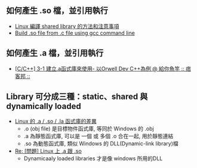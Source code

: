 
## 如何產生 .so 檔，並引用執行
- [Linux 編譯 shared library 的方法和注意事項](https://medium.com/fcamels-notes/_-cb35844ef331)
- [Build .so file from .c file using gcc command line](https://stackoverflow.com/questions/14884126/build-so-file-from-c-file-using-gcc-command-line)

## 如何產生 .a 檔，並引用執行
- [[C/C++] 3-1 建立.a函式庫來使用- 以Orwell Dev C++為例 @ 給你魚竿 :: 痞客邦 ::](https://rx1226.pixnet.net/blog/post/220107256)

## Library 可分成三種：static、shared 與 dynamically loaded
- [Linux 的 .a / .so / .la 函式庫的差異](https://blog.longwin.com.tw/2013/03/linux-a-so-la-library-diff-2013/)
  - .o (obj file) 是目標物件函式庫, 等同於 Windows 的 .obj
  - .a 為靜態函式庫, 可以是 一個 或 多個 .o 合在一起, 用於靜態連結
  - .so 為動態函式庫, 類似 Windows 的 DLL(Dynamic-link library)檔
- [Re: [問題] Linux 上 .a 跟 .so](https://www.ptt.cc/man/C_and_CPP/DBF2/D139/DA10/M.1212250886.A.DF4.html)
  - Dynamicaaly loaded libraries 才是像 windows 所用的DLL
